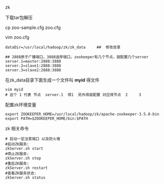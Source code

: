 zk

下载tar包解压

cp zoo-sample.cfg zoo.cfg

 vim zoo.cfg

```shell
dataDir=/usr/local/hadoop/zk/zk_data     ##  修改目录

## 2888原子广播端口，3888选举端口，zookeeper有几个节点，就配置几个server
server.1=master:2888:3888
server.2=slave1:2888:3888
server.3=slave2:2888:3888
```

在zk_data目录下面生成一个文件叫  **myid** 得文件

```shell
vim myid
# 这个 1 代表 节点  server.1  得1  另外得就配置 对应得节点  2     3 

```

配置zk环境变量

```shell
export ZOOKEEPER_HOME=/usr/local/hadoop/zk/apache-zookeeper-3.5.8-bin
export PATH=$ZOOKEEPER_HOME/bin:$PATH
```

 zk 相关命令

```shell
# 启动一定注意端口 以及防火墙
#启动ZK服务: 
zkServer.sh start
#停止ZK服务: 
zkServer.sh stop
#重启ZK服务: 
zkServer.sh restart
#查看ZK服务状态: 
zkServer.sh status
```

